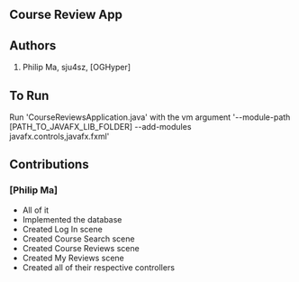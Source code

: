 ## Course Review App
## Authors
1) Philip Ma, sju4sz, [OGHyper]

## To Run

Run 'CourseReviewsApplication.java' with the vm argument '--module-path [PATH_TO_JAVAFX_LIB_FOLDER] --add-modules javafx.controls,javafx.fxml'

## Contributions

### [Philip Ma]

* All of it
* Implemented the database
* Created Log In scene
* Created Course Search scene
* Created Course Reviews scene
* Created My Reviews scene
* Created all of their respective controllers

